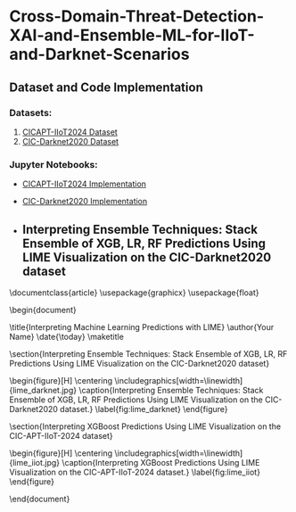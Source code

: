 # Cross-Domain-Threat-Detection-XAI-and-Ensemble-ML-for-IIoT-and-Darknet-Scenarios

## Dataset and Code Implementation

### Datasets:
1. [CICAPT-IIoT2024 Dataset](https://www.unb.ca/cic/datasets/iiot-dataset-2024.html#:~:text=CICAPT%2DIIoT2024%20dataset%20testbed&text=This%20testbed%2C%20built%20on%20the,operates%20on%20an%20Ubuntu%20host.)
2. [CIC-Darknet2020 Dataset](https://www.unb.ca/cic/datasets/darknet2020.html)

### Jupyter Notebooks:
- [CICAPT-IIoT2024 Implementation](cic_iiot_2024.ipynb)
- [CIC-Darknet2020 Implementation](CIC-Darknet2020.ipynb)

- ## Interpreting Ensemble Techniques: Stack Ensemble of XGB, LR, RF Predictions Using LIME Visualization on the CIC-Darknet2020 dataset

\documentclass{article}
\usepackage{graphicx}
\usepackage{float}

\begin{document}

\title{Interpreting Machine Learning Predictions with LIME}
\author{Your Name}
\date{\today}
\maketitle

\section{Interpreting Ensemble Techniques: Stack Ensemble of XGB, LR, RF Predictions Using LIME Visualization on the CIC-Darknet2020 dataset}

\begin{figure}[H]
    \centering
    \includegraphics[width=\linewidth]{lime_darknet.jpg}
    \caption{Interpreting Ensemble Techniques: Stack Ensemble of XGB, LR, RF Predictions Using LIME Visualization on the CIC-Darknet2020 dataset.}
    \label{fig:lime_darknet}
\end{figure}

\section{Interpreting XGBoost Predictions Using LIME Visualization on the CIC-APT-IIoT-2024 dataset}

\begin{figure}[H]
    \centering
    \includegraphics[width=\linewidth]{lime_iiot.jpg}
    \caption{Interpreting XGBoost Predictions Using LIME Visualization on the CIC-APT-IIoT-2024 dataset.}
    \label{fig:lime_iiot}
\end{figure}

\end{document}


